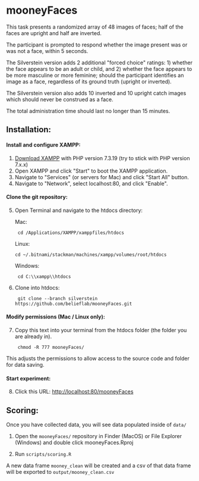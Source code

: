 # mooneyFaces

This task presents a randomized array of 48 images of faces; half of the faces are upright and half are inverted.

The participant is prompted to respond whether the image present was or was not a face, within 5 seconds.

The Silverstein version adds 2 additional "forced choice" ratings:
    1) whether the face appears to be an adult or child, and
    2) whether the face appears to be more masculine or more feminine;
should the participant identifies an image as a face, regardless of its ground truth (upright or inverted).

The Silverstein version also adds 10 inverted and 10 upright catch images which should never be construed as a face.

The total administration time should last no longer than 15 minutes. 

## Installation:

#### Install and configure XAMPP:
1. [Download XAMPP](https://www.apachefriends.org/download.html) with PHP version 7.3.19 (try to stick with PHP version 7.x.x)
2. Open XAMPP and click "Start" to boot the XAMPP application.
3. Navigate to "Services" (or servers for Mac) and click "Start All" button.
4. Navigate to "Network", select localhost:80, and click "Enable".




#### Clone the git repository:
5. Open Terminal and navigate to the htdocs directory:

    Mac:

        cd /Applications/XAMPP/xamppfiles/htdocs

    Linux:
   
       cd ~/.bitnami/stackman/machines/xampp/volumes/root/htdocs
   
    Windows:

        cd C:\\xampp\\htdocs

6. Clone into htdocs:

        git clone --branch silverstein https://github.com/belieflab/mooneyFaces.git

#### Modify permissions (Mac / Linux only):
7. Copy this text into your terminal from the htdocs folder (the folder you are already in).

        chmod -R 777 mooneyFaces/

This adjusts the permissions to allow access to the source code and folder for data saving.

    
#### Start experiment:     

8. Click this URL: [http://localhost:80/mooneyFaces](http://localhost:80/mooneyFaces)




## Scoring:

Once you have collected data, you will see data populated inside of `data/`

1. Open the `mooneyFaces/` repository in Finder (MacOS) or File Explorer (Windows) and double click mooneyFaces.Rproj
   
2. Run `scripts/scoring.R`

A new data frame `mooney_clean` will be created and a csv of that data frame will be exported to `output/mooney_clean.csv`


